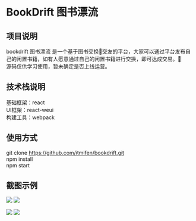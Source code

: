 # BookDrift 图书漂流   
## 项目说明 
bookdrift 图书漂流 是一个基于图书交换交友的平台，大家可以通过平台发布自己的闲置书籍，如有人愿意通过自己的闲置书籍进行交换，即可达成交易。  
源码仅供学习使用，暂未确定是否上线运营。 

## 技术栈说明   
基础框架：react   
UI框架：react-weui   
构建工具：webpack    

## 使用方式  
git clone https://github.com/itmifen/bookdrift.git  
npm install  
npm start  

## 截图示例  

![](https://ws2.sinaimg.cn/large/006tKfTcgy1fphdpjpcm1j30hm0vmadh.jpg)
![](https://ws1.sinaimg.cn/large/006tKfTcgy1fphdnbkd6kj30hm0vg75t.jpg)  

![](https://ws2.sinaimg.cn/large/006tKfTcgy1fphdnmup5uj30hq0vggmt.jpg)
![](https://ws3.sinaimg.cn/large/006tKfTcgy1fphdnv8ahvj30hq0veta2.jpg)


